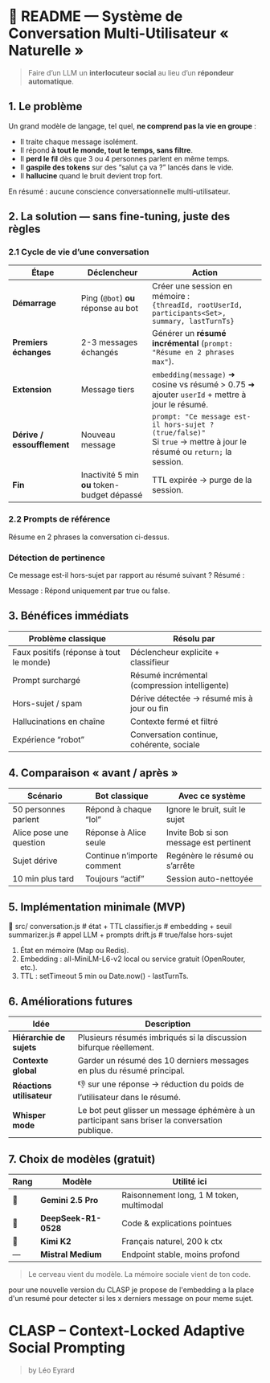 # 🧠 README — Système de Conversation Multi-Utilisateur « Naturelle »
> Faire d’un LLM un **interlocuteur social** au lieu d’un **répondeur automatique**.

## 1. Le problème
Un grand modèle de langage, tel quel, **ne comprend pas la vie en groupe** :
- Il traite chaque message isolément.
- Il répond **à tout le monde, tout le temps, sans filtre**.
- Il **perd le fil** dès que 3 ou 4 personnes parlent en même temps.
- Il **gaspile des tokens** sur des “salut ça va ?” lancés dans le vide.
- Il **hallucine** quand le bruit devient trop fort.

En résumé : aucune conscience conversationnelle multi-utilisateur.


## 2. La solution — sans fine-tuning, juste des règles

### 2.1 Cycle de vie d’une conversation

| Étape                      | Déclencheur                                  | Action                                                                                                                  |
| -------------------------- | -------------------------------------------- | ----------------------------------------------------------------------------------------------------------------------- |
| **Démarrage**              | Ping (`@bot`) **ou** réponse au bot          | Créer une session en mémoire :<br>`{threadId, rootUserId, participants<Set>, summary, lastTurnTs}`                      |
| **Premiers échanges**      | 2-3 messages échangés                        | Générer un **résumé incrémental** (`prompt: "Résume en 2 phrases max"`).                                                |
| **Extension**              | Message tiers                                | `embedding(message)` ➜ cosine vs résumé > 0.75 ➜ ajouter `userId` + mettre à jour le résumé.                            |
| **Dérive / essoufflement** | Nouveau message                              | `prompt: "Ce message est-il hors-sujet ? (true/false)"`<br>Si `true` → mettre à jour le résumé ou `return;` la session. |
| **Fin**                    | Inactivité 5 min **ou** token-budget dépassé | TTL expirée → purge de la session.                                                                                      |


### 2.2 Prompts de référence
Résume en 2 phrases la conversation ci-dessus.

### Détection de pertinence
Ce message est-il hors-sujet par rapport au résumé suivant ?
Résumé : <summary>
Message : <text>
Répond uniquement par true ou false.


## 3. Bénéfices immédiats

| Problème classique                      | Résolu par                                    |
| --------------------------------------- | --------------------------------------------- |
| Faux positifs (réponse à tout le monde) | Déclencheur explicite + classifieur           |
| Prompt surchargé                        | Résumé incrémental (compression intelligente) |
| Hors-sujet / spam                       | Dérive détectée → résumé mis à jour ou fin    |
| Hallucinations en chaîne                | Contexte fermé et filtré                      |
| Expérience “robot”                      | Conversation continue, cohérente, sociale     |


## 4. Comparaison « avant / après »

| Scénario                | Bot classique              | Avec ce système                         |
| ----------------------- | -------------------------- | --------------------------------------- |
| 50 personnes parlent    | Répond à chaque “lol”      | Ignore le bruit, suit le sujet          |
| Alice pose une question | Réponse à Alice seule      | Invite Bob si son message est pertinent |
| Sujet dérive            | Continue n’importe comment | Regénère le résumé ou s’arrête          |
| 10 min plus tard        | Toujours “actif”           | Session auto-nettoyée                   |


## 5. Implémentation minimale (MVP)

📁 src/
   conversation.js       # état + TTL
   classifier.js         # embedding + seuil
   summarizer.js         # appel LLM + prompts
   drift.js              # true/false hors-sujet

1. État en mémoire (Map ou Redis).
2. Embedding : all-MiniLM-L6-v2 local ou service gratuit (OpenRouter, etc.).
3. TTL : setTimeout 5 min ou Date.now() - lastTurnTs.


## 6. Améliorations futures

| Idée                      | Description                                                                                    |
| ------------------------- | ---------------------------------------------------------------------------------------------- |
| **Hiérarchie de sujets**  | Plusieurs résumés imbriqués si la discussion bifurque réellement.                              |
| **Contexte global**       | Garder un résumé des 10 derniers messages en plus du résumé principal.                         |
| **Réactions utilisateur** | 👎 sur une réponse → réduction du poids de l’utilisateur dans le résumé.                       |
| **Whisper mode**          | Le bot peut glisser un message éphémère à un participant sans briser la conversation publique. |


## 7. Choix de modèles (gratuit)

| Rang | Modèle               | Utilité ici                              |
| ---- | -------------------- | ---------------------------------------- |
| 🥇   | **Gemini 2.5 Pro**   | Raisonnement long, 1 M token, multimodal |
| 🥈   | **DeepSeek-R1-0528** | Code & explications pointues             |
| 🥉   | **Kimi K2**          | Français naturel, 200 k ctx              |
| —    | **Mistral Medium**   | Endpoint stable, moins profond           |

> Le cerveau vient du modèle.
> La mémoire sociale vient de ton code.


pour une nouvelle version du CLASP je propose de l'embedding a la place d'un resumé pour detecter si les x derniers message on pour meme sujet.

# CLASP – Context-Locked Adaptive Social Prompting
> by Léo Eyrard
